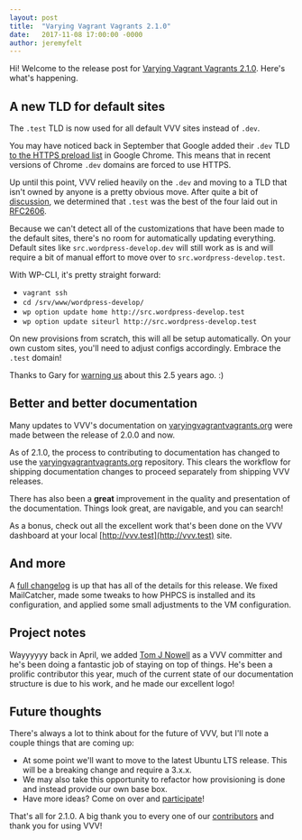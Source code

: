 ```yaml
---
layout: post
title:  "Varying Vagrant Vagrants 2.1.0"
date:   2017-11-08 17:00:00 -0000
author: jeremyfelt
---
```


Hi! Welcome to the release post for <a href="https://github.com/Varying-Vagrant-Vagrants/VVV/releases/tag/2.1.0">Varying Vagrant Vagrants 2.1.0</a>. Here's what's happening.

## A new TLD for default sites

The `.test` TLD is now used for all default VVV sites instead of `.dev`.

You may have noticed back in September that Google added their `.dev` TLD [to the HTTPS preload list](https://chromium-review.googlesource.com/c/chromium/src/+/669923) in Google Chrome. This means that in recent versions of Chrome `.dev` domains are forced to use HTTPS.

Up until this point, VVV relied heavily on the `.dev` and moving to a TLD that isn't owned by anyone is a pretty obvious move. After quite a bit of [discussion](https://github.com/Varying-Vagrant-Vagrants/VVV/issues/583), we determined that `.test` was the best of the four laid out in [RFC2606](https://tools.ietf.org/html/rfc2606).

Because we can't detect all of the customizations that have been made to the default sites, there's no room for automatically updating everything. Default sites like `src.wordpress-develop.dev` will still work as is and will require a bit of manual effort to move over to `src.wordpress-develop.test`.

With WP-CLI, it's pretty straight forward:

* `vagrant ssh`
* `cd /srv/www/wordpress-develop/`
* `wp option update home http://src.wordpress-develop.test`
* `wp option update siteurl http://src.wordpress-develop.test`

On new provisions from scratch, this will all be setup automatically. On your own custom sites, you'll need to adjust configs accordingly. Embrace the `.test` domain!

Thanks to Gary for [warning us](https://github.com/Varying-Vagrant-Vagrants/VVV/issues/583) about this 2.5 years ago. :)

## Better and better documentation

Many updates to VVV's documentation on [varyingvagrantvagrants.org](https://varyingvagrantvagrants.org/) were made between the release of 2.0.0 and now.

As of 2.1.0, the process to contributing to documentation has changed to use the [varyingvagrantvagrants.org](https://github.com/Varying-Vagrant-Vagrants/varyingvagrantvagrants.org) repository. This clears the workflow for shipping documentation changes to proceed separately from shipping VVV releases.

There has also been a **great** improvement in the quality and presentation of the documentation. Things look great, are navigable, and you can search!

As a bonus, check out all the excellent work that's been done on the VVV dashboard at your local [http://vvv.test](http://vvv.test) site.

## And more

A [full changelog](https://varyingvagrantvagrants.org/docs/en-US/changelog/) is up that has all of the details for this release. We fixed MailCatcher, made some tweaks to how PHPCS is installed and its configuration, and applied some small adjustments to the VM configuration.

## Project notes

Wayyyyyy back in April, we added [Tom J Nowell](https://github.com/tomjn) as a VVV committer and he's been doing a fantastic job of staying on top of things. He's been a prolific contributor this year, much of the current state of our documentation structure is due to his work, and he made our excellent logo!

## Future thoughts

There's always a lot to think about for the future of VVV, but I'll note a couple things that are coming up:

* At some point we'll want to move to the latest Ubuntu LTS release. This will be a breaking change and require a 3.x.x.
* We may also take this opportunity to refactor how provisioning is done and instead provide our own base box.
* Have more ideas? Come on over and [participate](https://github.com/Varying-Vagrant-Vagrants/VVV)!

That's all for 2.1.0. A big thank you to every one of our <a href="https://github.com/Varying-Vagrant-Vagrants/VVV#varying-vagrant-vagrants">contributors</a> and thank you for using VVV!
